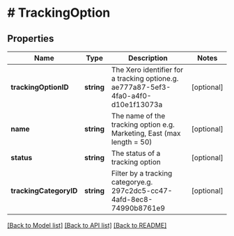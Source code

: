 # # TrackingOption

## Properties

Name | Type | Description | Notes
------------ | ------------- | ------------- | -------------
**trackingOptionID** | **string** | The Xero identifier for a tracking optione.g. ae777a87-5ef3-4fa0-a4f0-d10e1f13073a | [optional] 
**name** | **string** | The name of the tracking option e.g. Marketing, East (max length &#x3D; 50) | [optional] 
**status** | **string** | The status of a tracking option | [optional] 
**trackingCategoryID** | **string** | Filter by a tracking categorye.g. 297c2dc5-cc47-4afd-8ec8-74990b8761e9 | [optional] 

[[Back to Model list]](../../README.md#documentation-for-models) [[Back to API list]](../../README.md#documentation-for-api-endpoints) [[Back to README]](../../README.md)


